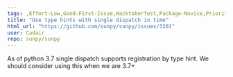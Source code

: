 ```yaml
---
tags: ,Effort-Low,Good-First-Issue,Hacktoberfest,Package-Novice,Priority-Low,time
title: "Use type hints with single dispatch in time"
html_url: "https://github.com/sunpy/sunpy/issues/3201"
user: Cadair
repo: sunpy/sunpy
---
```


As of python 3.7 single dispatch supports registration by type hint. We should consider using this when we are 3.7+